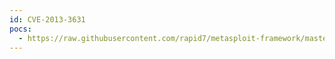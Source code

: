 ```yaml
---
id: CVE-2013-3631
pocs:
  - https://raw.githubusercontent.com/rapid7/metasploit-framework/master/modules/exploits/multi/http/nas4free_php_exec.rb
---
```

